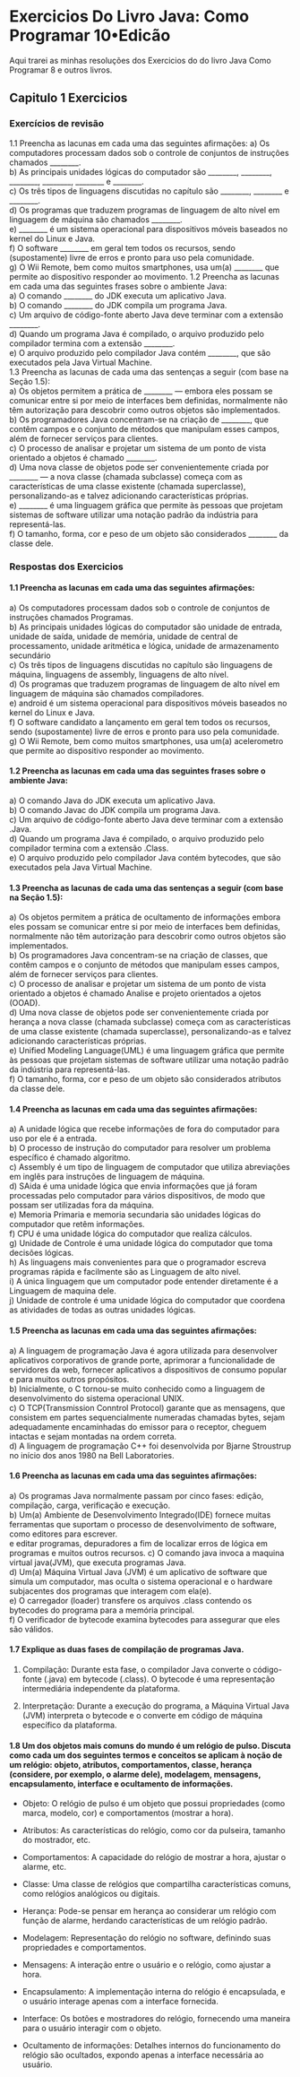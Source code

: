 # Exercicios Do Livro Java: Como Programar 10•Edicão
Aqui trarei as minhas resoluções dos Exercicios do do livro Java Como Programar 8 e outros livros. 

## Capitulo 1 Exercicios

### Exercícios de revisão
1.1 Preencha as lacunas em cada uma das seguintes afirmações:
a) Os computadores processam dados sob o controle de conjuntos de instruções chamados ________.  
b) As principais unidades lógicas do computador são ________, ________, ________, ________, ________ e ________.  
c) Os três tipos de linguagens discutidas no capítulo são ________, ________ e ________.  
d) Os programas que traduzem programas de linguagem de alto nível em linguagem de máquina são chamados ________.  
e) ________ é um sistema operacional para dispositivos móveis baseados no kernel do Linux e Java.  
f) O software ________ em geral tem todos os recursos, sendo (supostamente) livre de erros e pronto para uso pela comunidade.  
g) O Wii Remote, bem como muitos smartphones, usa um(a) ________ que permite ao dispositivo responder ao movimento.
1.2 Preencha as lacunas em cada uma das seguintes frases sobre o ambiente Java:  
a) O comando ________ do JDK executa um aplicativo Java.  
b) O comando ________ do JDK compila um programa Java.  
c) Um arquivo de código-fonte aberto Java deve terminar com a extensão ________.  
d) Quando um programa Java é compilado, o arquivo produzido pelo compilador termina com a extensão ________.  
e) O arquivo produzido pelo compilador Java contém ________, que são executados pela Java Virtual Machine.  
1.3 Preencha as lacunas de cada uma das sentenças a seguir (com base na Seção 1.5):    
a) Os objetos permitem a prática de ________ — embora eles possam se comunicar entre si por meio de interfaces bem definidas, normalmente não têm autorização para descobrir como outros objetos são implementados.  
b) Os programadores Java concentram-se na criação de ________, que contêm campos e o conjunto de métodos que manipulam esses
campos, além de fornecer serviços para clientes.  
c) O processo de analisar e projetar um sistema de um ponto de vista orientado a objetos é chamado ________.  
d) Uma nova classe de objetos pode ser convenientemente criada por ________ — a nova classe (chamada subclasse) começa com as
características de uma classe existente (chamada superclasse), personalizando-as e talvez adicionando características próprias.  
e) ________ é uma linguagem gráfica que permite às pessoas que projetam sistemas de software utilizar uma notação padrão da indústria para representá-las.  
f) O tamanho, forma, cor e peso de um objeto são considerados ________ da classe dele.  

### Respostas dos Exercicios

#### 1.1 Preencha as lacunas em cada uma das seguintes afirmações:

a) Os computadores processam dados sob o controle de conjuntos de instruções chamados Programas.  
b) As principais unidades lógicas do computador são unidade de entrada, unidade de saída, unidade de memória, unidade de central de processamento, unidade aritmética e lógica, unidade de armazenamento secundário  
c) Os três tipos de linguagens discutidas no capítulo são linguagens de máquina, linguagens de assembly, linguagens de alto nível.  
d) Os programas que traduzem programas de linguagem de alto nível em linguagem de máquina são chamados compiladores.  
e) android é um sistema operacional para dispositivos móveis baseados no kernel do Linux e Java.  
f) O software candidato a lançamento em geral tem todos os recursos, sendo (supostamente) livre de erros e pronto para uso pela comunidade.  
g) O Wii Remote, bem como muitos smartphones, usa um(a) acelerometro que permite ao dispositivo responder ao movimento.  

#### 1.2 Preencha as lacunas em cada uma das seguintes frases sobre o ambiente Java:

a) O comando Java do JDK executa um aplicativo Java.  
b) O comando Javac do JDK compila um programa Java.  
c) Um arquivo de código-fonte aberto Java deve terminar com a extensão .Java.  
d) Quando um programa Java é compilado, o arquivo produzido pelo compilador termina com a extensão .Class.  
e) O arquivo produzido pelo compilador Java contém bytecodes, que são executados pela Java Virtual Machine.  

#### 1.3 Preencha as lacunas de cada uma das sentenças a seguir (com base na Seção 1.5):
a) Os objetos permitem a prática de ocultamento de informações embora eles possam se comunicar entre si por meio de interfaces bem definidas, normalmente não têm autorização para descobrir como outros objetos são implementados.  
b) Os programadores Java concentram-se na criação de classes, que contêm campos e o conjunto de métodos que manipulam esses
campos, além de fornecer serviços para clientes.  
c) O processo de analisar e projetar um sistema de um ponto de vista orientado a objetos é chamado Analise e projeto orientados a ojetos (OOAD).  
d) Uma nova classe de objetos pode ser convenientemente criada por herança a nova classe (chamada subclasse) começa com as
características de uma classe existente (chamada superclasse), personalizando-as e talvez adicionando características próprias.  
e) Unified Modeling Language(UML) é uma linguagem gráfica que permite às pessoas que projetam sistemas de software utilizar uma notação padrão da indústria para representá-las.  
f) O tamanho, forma, cor e peso de um objeto são considerados atributos da classe dele.  

#### 1.4 Preencha as lacunas em cada uma das seguintes afirmações:
a) A unidade lógica que recebe informações de fora do computador para uso por ele é a entrada.  
b) O processo de instrução do computador para resolver um problema específico é chamado algoritmo.  
c) Assembly é um tipo de linguagem de computador que utiliza abreviações em inglês para instruções de linguagem de máquina.  
d) SAida é uma unidade lógica que envia informações que já foram processadas pelo computador para vários dispositivos, de modo
que possam ser utilizadas fora da máquina.  
e) Memoria Primaria e memoria secundaria são unidades lógicas do computador que retêm informações.  
f) CPU é uma unidade lógica do computador que realiza cálculos.  
g) Unidade de Controle é uma unidade lógica do computador que toma decisões lógicas.  
h) As linguagens mais convenientes para que o programador escreva programas rápida e facilmente são as Linguagem de alto nivel.  
i) A única linguagem que um computador pode entender diretamente é a Linguagem de maquina dele.  
j) Unidade de controle é uma unidade lógica do computador que coordena as atividades de todas as outras unidades lógicas.  

#### 1.5 Preencha as lacunas em cada uma das seguintes afirmações:

a) A linguagem de programação Java é agora utilizada para desenvolver aplicativos corporativos de grande porte, aprimorar a
funcionalidade de servidores da web, fornecer aplicativos a dispositivos de consumo popular e para muitos outros propósitos.  
b) Inicialmente, o C tornou-se muito conhecido como a linguagem de desenvolvimento do sistema operacional UNIX.  
c) O TCP(Transmission Conntrol Protocol) garante que as mensagens, que consistem em partes sequencialmente numeradas chamadas bytes, sejam adequadamente encaminhadas do emissor para o receptor, cheguem intactas e sejam montadas na ordem correta.    
d) A linguagem de programação C++ foi desenvolvida por Bjarne Stroustrup no início dos anos 1980 na Bell Laboratories.  

#### 1.6 Preencha as lacunas em cada uma das seguintes afirmações:

a) Os programas Java normalmente passam por cinco fases: edição, compilação, carga, verificação e execução.  
b) Um(a) Ambiente de Desenvolvimento Integrado(IDE) fornece muitas ferramentas que suportam o processo de desenvolvimento de software, como editores para escrever.  
e editar programas, depuradores a fim de localizar erros de lógica em programas e muitos outros recursos.
c) O comando java invoca a maquina virtual java(JVM), que executa programas Java.  
d) Um(a) Máquina Virtual Java (JVM)  é um aplicativo de software que simula um computador, mas oculta o sistema operacional e o hardware subjacentes dos programas que interagem com ela(e).  
e) O carregador (loader)  transfere os arquivos .class contendo os bytecodes do programa para a memória principal.  
f) O verificador de bytecode examina bytecodes para assegurar que eles são válidos.  

#### 1.7 Explique as duas fases de compilação de programas Java.
1. Compilação: Durante esta fase, o compilador Java converte o código-fonte (.java) em bytecode (.class). O bytecode é uma representação intermediária independente da plataforma.

2. Interpretação: Durante a execução do programa, a Máquina Virtual Java (JVM) interpreta o bytecode e o converte em código de máquina específico da plataforma.


#### 1.8 Um dos objetos mais comuns do mundo é um relógio de pulso. Discuta como cada um dos seguintes termos e conceitos se aplicam à noção de um relógio: objeto, atributos, comportamentos, classe, herança (considere, por exemplo, o alarme dele), modelagem, mensagens, encapsulamento, interface e ocultamento de informações.

* Objeto: O relógio de pulso é um objeto que possui propriedades (como marca, modelo, cor) e comportamentos (mostrar a hora).

* Atributos: As características do relógio, como cor da pulseira, tamanho do mostrador, etc.

* Comportamentos: A capacidade do relógio de mostrar a hora, ajustar o alarme, etc.

* Classe: Uma classe de relógios que compartilha características comuns, como relógios analógicos ou digitais.

* Herança: Pode-se pensar em herança ao considerar um relógio com função de alarme, herdando características de um relógio padrão.

* Modelagem: Representação do relógio no software, definindo suas propriedades e comportamentos.

* Mensagens: A interação entre o usuário e o relógio, como ajustar a hora.

* Encapsulamento: A implementação interna do relógio é encapsulada, e o usuário interage apenas com a interface fornecida.

* Interface: Os botões e mostradores do relógio, fornecendo uma maneira para o usuário interagir com o objeto.

* Ocultamento de informações: Detalhes internos do funcionamento do relógio são ocultados, expondo apenas a interface necessária ao usuário.
